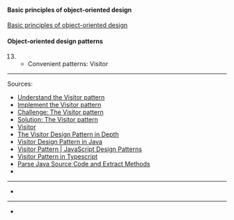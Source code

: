 #### Basic principles of object-oriented design
[Basic principles of object-oriented design](https://university.epam.com/myLearning/path?rootId=13419331&moduleId=13419403)

#### Object-oriented design patterns
13.
    - Convenient patterns: Visitor
___

Sources:
- [Understand the Visitor pattern](https://www.linkedin.com/learning/complete-guide-to-java-design-patterns-creational-behavioral-and-structural/understand-the-visitor-pattern?u=2113185)
- [Implement the Visitor pattern](https://www.linkedin.com/learning/complete-guide-to-java-design-patterns-creational-behavioral-and-structural/implement-the-visitor-pattern?resume=false&u=2113185)
- [Challenge: The Visitor pattern](https://www.linkedin.com/learning/complete-guide-to-java-design-patterns-creational-behavioral-and-structural/challenge-the-visitor-pattern?resume=false&u=2113185)
- [Solution: The Visitor pattern](https://www.linkedin.com/learning/complete-guide-to-java-design-patterns-creational-behavioral-and-structural/solution-the-visitor-pattern?resume=false&u=2113185)
- [Visitor](https://refactoring.guru/design-patterns/visitor)
- [The Visitor Design Pattern in Depth](https://blogs.oracle.com/javamagazine/post/the-visitor-design-pattern-in-depth)
- [Visitor Design Pattern in Java](https://www.geeksforgeeks.org/visitor-design-pattern-in-java/?ref=header_outind)
- [Visitor Pattern | JavaScript Design Patterns](https://www.geeksforgeeks.org/visitor-pattern-javascript-design-patterns/?ref=header_outind)
- [Visitor Pattern in Typescript](https://dev.to/kerisnarendra/visitor-pattern-in-typescript-2jeg)
- [Parse Java Source Code and Extract Methods](https://www.baeldung.com/java-parse-code-extract-methods)
- []()
___
- []()
___
- []()
